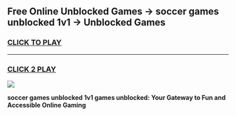 
## Free Online Unblocked Games → soccer games unblocked 1v1 → Unblocked Games
<h3>
<a href="https://premium.freeplayer.one?title=soccer_games_unblocked_1v1&ref=21F">CLICK TO PLAY</a></h3>
<hr>

<h3>
<a href="https://premium.freeplayer.one?title=soccer_games_unblocked_1v1&ref=21F">CLICK 2 PLAY</a>
  
</h3>

<a href="https://premium.freeplayer.one?title=soccer_games_unblocked_1v1&ref=21F/"><img src="https://clearcache.store/games.png"></a>


**soccer games unblocked 1v1 games unblocked: Your Gateway to Fun and Accessible Online Gaming**
